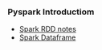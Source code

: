 ### Pyspark Introductiom
- [Spark RDD notes](https://nbviewer.jupyter.org/github/jeswingeorge/Python-DS-notes/blob/master/Spark/2.Notes-RDDs.ipynb)
- [Spark Dataframe](https://nbviewer.jupyter.org/github/jeswingeorge/Python-DS-notes/blob/master/Spark/3.Notes-Dataframes.ipynb)

